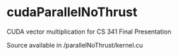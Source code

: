 cudaParallelNoThrust
====================

CUDA vector multiplication for CS 341 Final Presentation

Source available in /parallelNoThrust/kernel.cu
